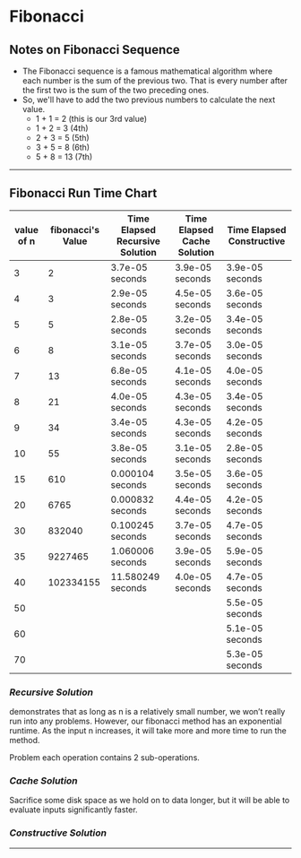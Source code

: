 # Fibonacci

## Notes on Fibonacci Sequence
- The Fibonacci sequence is a famous mathematical algorithm where each number is the sum of the previous two. That is every number after the first two is the sum of the two preceding ones.
- So, we'll have to add the two previous numbers to calculate the next value.
    - 1 + 1 = 2 (this is our 3rd value)
    - 1 + 2 = 3 (4th)
    - 2 + 3 = 5 (5th)
    - 3 + 5 = 8 (6th)
    - 5 + 8 = 13 (7th)

---

## Fibonacci Run Time Chart
value of n | fibonacci's Value | Time Elapsed Recursive Solution | Time Elapsed Cache Solution| Time Elapsed Constructive |
---|------------------|------------------------|-------|--------|
3 | 2 | 3.7e-05 seconds | 3.9e-05 seconds | 3.9e-05 seconds
4 | 3 | 2.9e-05 seconds | 4.5e-05 seconds | 3.6e-05 seconds
5 | 5 | 2.8e-05 seconds | 3.2e-05 seconds | 3.4e-05 seconds
6 | 8 | 3.1e-05 seconds | 3.7e-05 seconds | 3.0e-05 seconds
7 | 13 | 6.8e-05 seconds | 4.1e-05 seconds | 4.0e-05 seconds
8 | 21 | 4.0e-05 seconds | 4.3e-05 seconds | 3.4e-05 seconds
9 | 34 | 3.4e-05 seconds | 4.3e-05 seconds | 4.2e-05 seconds
10| 55 | 3.8e-05 seconds | 3.1e-05 seconds | 2.8e-05 seconds
15 | 610 | 0.000104 seconds | 3.5e-05 seconds | 3.6e-05 seconds
20 | 6765 | 0.000832 seconds | 4.4e-05 seconds | 4.2e-05 seconds
30 | 832040 | 0.100245 seconds | 3.7e-05 seconds | 4.7e-05 seconds
35 | 9227465 | 1.060006 seconds | 3.9e-05 seconds | 5.9e-05 seconds
40 | 102334155 | 11.580249 seconds | 4.0e-05 seconds | 4.7e-05 seconds
50 |           |                   |                 | 5.5e-05 seconds
60 |           |                   |                 | 5.1e-05 seconds
70 |           |                   |                 | 5.3e-05 seconds

### _Recursive Solution_
demonstrates that as long as n is a relatively small number, we won’t really run into any problems. However, our fibonacci method has an exponential runtime. As the input n increases, it will take more and more time to run the method.

Problem each operation contains 2 sub-operations.

### _Cache Solution_
Sacrifice some disk space as we hold on to data longer, but it will be able to evaluate inputs significantly faster.

### _Constructive Solution_



---
